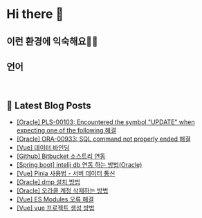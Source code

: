 # Hi there 👋

## 이런 환경에 익숙해요✍🏼

## 언어

<p>
  <img alt="" src= "https://img.shields.io/badge/JavaScript-F7DF1E?style=flat-square&logo=JavaScript&logoColor=white"/> 
  <img alt="" src= "https://img.shields.io/badge/TypeScript-black?logo=typescript&logoColor=blue"/>
</p>

## 📕 Latest Blog Posts

<ul><li><a href='https://o-ohi-code.tistory.com/19' target='_blank'>[Oracle] PLS-00103: Encountered the symbol &quot;UPDATE&quot; when expecting one of the following 해결</a></li><li><a href='https://o-ohi-code.tistory.com/18' target='_blank'>[Oracle] ORA-00933: SQL command not properly ended 해결</a></li><li><a href='https://o-ohi-code.tistory.com/17' target='_blank'>[Vue] 데이터 바인딩</a></li><li><a href='https://o-ohi-code.tistory.com/16' target='_blank'>[Github] Bitbucket 소스트리 연동</a></li><li><a href='https://o-ohi-code.tistory.com/15' target='_blank'>[Spring boot] intelij db 연동 하는 방법(Oracle)</a></li><li><a href='https://o-ohi-code.tistory.com/13' target='_blank'>[Vue] Pinia 사용법 - 서버 데이터 통신</a></li><li><a href='https://o-ohi-code.tistory.com/12' target='_blank'>[Oracle] dmp 설치 방법</a></li><li><a href='https://o-ohi-code.tistory.com/11' target='_blank'>[Oracle] 오라클 계정 삭제하는 방법</a></li><li><a href='https://o-ohi-code.tistory.com/10' target='_blank'>[Vue] ES Modules 오류 해결</a></li><li><a href='https://o-ohi-code.tistory.com/9' target='_blank'>[Vue] vue 프로젝트 생성 방법</a></li></ul>